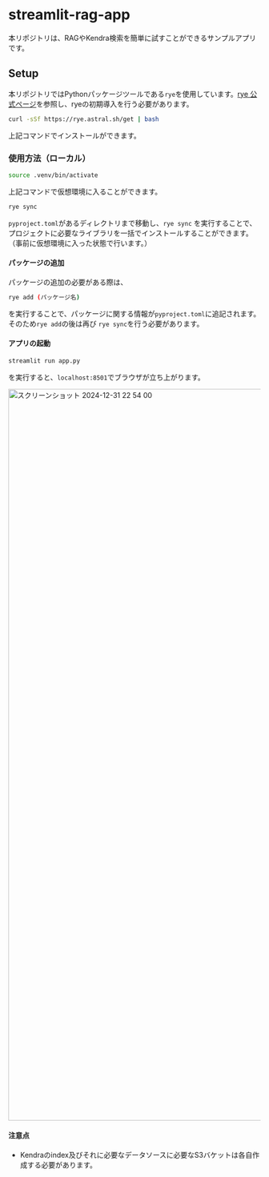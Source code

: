 # streamlit-rag-app
本リポジトリは、RAGやKendra検索を簡単に試すことができるサンプルアプリです。

## Setup
本リポジトリではPythonパッケージツールである`rye`を使用しています。[rye 公式ページ](https://rye.astral.sh/guide/installation/)を参照し、ryeの初期導入を行う必要があります。
```bash
curl -sSf https://rye.astral.sh/get | bash
```
上記コマンドでインストールができます。

### 使用方法（ローカル）
```bash
source .venv/bin/activate
```
上記コマンドで仮想環境に入ることができます。

```bash
rye sync
```
`pyproject.toml`があるディレクトリまで移動し、`rye sync` を実行することで、プロジェクトに必要なライブラリを一括でインストールすることができます。（事前に仮想環境に入った状態で行います。）

#### パッケージの追加
パッケージの追加の必要がある際は、
```bash
rye add (パッケージ名)
```
を実行することで、パッケージに関する情報が`pyproject.toml`に追記されます。
そのため`rye add`の後は再び `rye sync`を行う必要があります。

#### アプリの起動
```bash
streamlit run app.py
```
を実行すると、`localhost:8501`でブラウザが立ち上がります。

<img width="1462" alt="スクリーンショット 2024-12-31 22 54 00" src="https://github.com/user-attachments/assets/6e550934-f4dc-4696-ac59-9210c1d00aa7" />

#### 注意点
- Kendraのindex及びそれに必要なデータソースに必要なS3バケットは各自作成する必要があります。